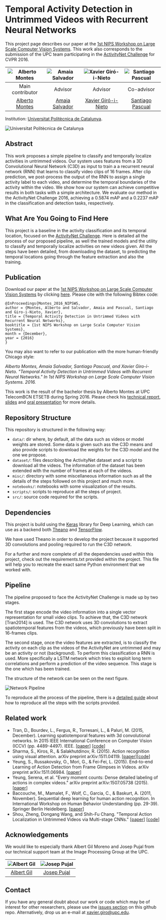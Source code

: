 # Temporal Activity Detection in Untrimmed Videos with Recurrent Neural Networks

This project page describes our paper at the [1st NIPS Workshop on Large Scale Computer Vision Systems](https://sites.google.com/site/largescalecvsystems/cfp/index). This work also corresponds to the submission of the UPC team participating in the [ActivityNet Challenge][activitynet-challenge] for CVPR 2016.

| ![Alberto Montes][image-alberto] | ![Amaia Salvador][image-amaia] | ![Xavier Giró-i-Nieto][image-xavier] | ![Santiago Pascual][image-santi] |
| :---: | :---: | :---: | :---: |
| Main contributor | Advisor | Advisor | Co-advisor |
| [Alberto Montes][web-alberto] | [Amaia Salvador][web-amaia] | [Xavier Giró-i-Nieto][web-xavier] | [Santiago Pascual][web-santi] |

Institution: [Universitat Politècnica de Catalunya](http://www.upc.edu).

![Universitat Politècnica de Catalunya][image-upc-logo]


## Abstract

This work proposes a simple pipeline to classify and temporally localize activities in untrimmed videos. Our system uses features from a 3D Convolutional Neural Network (C3D) as input to train a a recurrent neural network (RNN) that learns to classify video clips of 16 frames. After clip prediction, we post-process the output of the RNN to assign a single activity label to each video, and determine the temporal boundaries of the activity within the video. We show how our system can achieve competitive results in both tasks with a simple architecture. We evaluate our method in the ActivityNet Challenge 2016, achieving a 0.5874 mAP and a 0.2237 mAP in the classification and detection tasks, respectively.

## What Are You Going to Find Here

This project is a baseline in the activity classification and its temporal location, focused on the [ActivityNet Challenge][activitynet-challenge]. Here is detailed all the process of our proposed pipeline, as well the trained models and the utility to classify and temporally localize activities on new videos given. All the steps have been detailed, from downloading the dataset, to predicting the temporal locations going through the feature extraction and also the training.

## Publication

Download our paper at the [1st NIPS Workshop on Large Scale Computer Vision Systems](https://sites.google.com/site/largescalecvsystems/cfp/index) by clicking [here](https://github.com/imatge-upc/activitynet-2016-cvprw/raw/master/temporal-activity-detection.pdf). Please cite with the following Bibtex code:

```
@InProceedings{Montes_2016_NIPSWS,
author = {Montes, Alberto and Salvador, Amaia and Pascual, Santiago and Giro-i-Nieto, Xavier},
title = {Temporal Activity Detection in Untrimmed Videos with Recurrent Neural Networks},
booktitle = {1st NIPS Workshop on Large Scale Computer Vision Systems},
month = {December},
year = {2016}
}
```

You may also want to refer to our publication with the more human-friendly Chicago style:

*Alberto Montes, Amaia Salvador, Santiago Pascual, and Xavier Giro-i-Nieto. "Temporal Activity Detection in Untrimmed Videos with Recurrent Neural Networks." In 1st NIPS Workshop on Large Scale Computer Vision Systems. 2016.*

This work is the result of the bachelor thesis by Alberto Montes at UPC TelecomBCN ETSETB during Spring 2016. Please check his [technical report](https://arxiv.org/abs/1608.08128), [slides](http://www.slideshare.net/xavigiro/temporal-activity-detection-in-untrimmed-videos-with-recurrent-neural-networks?ref=https://imatge-upc.github.io/activitynet-2016-cvprw/) and [oral presentation](https://www.youtube.com/watch?v=3G-Vdmsluw0) for more details.

## Repository Structure

This repository is structured in the following way:
* `data/`: dir where, by default, all the data such as videos or model weights are stored. Some data is given such ass the C3D means and also provide scripts to download the weights for the C3D model and the one we propose.
* `dataset/`: files describing the ActivityNet dataset and a script to download all the videos. The information of the dataset has been extended with the number of frames at each of the videos.
* `misc/`: directory with some miscellaneous information such as all the details of the steps followed on this project and much more.
* `notebooks/`: notebooks with some visualization of the results.
* `scripts/`: scripts to reproduce all the steps of project.
* `src/`: source code required for the scripts.

## Dependencies

This project is build using the [Keras](https://github.com/fchollet/keras) library for Deep Learning, which can use as a backend both [Theano](https://github.com/Theano/Theano)
and [TensorFlow](https://github.com/tensorflow/tensorflow).

We have used Theano in order to develop the project because it supported 3D convolutions and pooling required to run the C3D network.

For a further and more complete of all the dependencies used within this project, check out the requirements.txt provided within the project. This file will help you to recreate the exact same Python environment that we worked with.

## Pipeline

The pipeline proposed to face the ActivityNet Challenge is made up by two stages.

The first stage encode the video information into a single vector representation for small video clips. To achieve that, the C3D network [Tran2014] is used. The C3D network uses 3D convolutions to extract spatiotemporal features from the videos, which previously have been split in 16-frames clips.

The second stage, once the video features are extracted, is to classify the activity on each clip as the videos of the ActivityNet are untrimmed and may be an activity or not (background). To perform this classification a RNN is used. More specifically a LSTM network which tries to exploit long term correlations and perform a prediction of the video sequence. This stage is the one which has been trained.

The structure of the network can be seen on the next figure.

![Network Pipeline][network-pipeline]

To reproduce all the process of the pipeline, there is a [detailed guide](https://github.com/imatge-upc/activitynet-2016-cvprw/blob/master/misc/step_by_step_guide.md) about how to reproduce all the steps with the scripts provided.

## Related work

* Tran, D., Bourdev, L., Fergus, R., Torresani, L., & Paluri, M. (2015, December). Learning spatiotemporal features with 3d convolutional networks. In 2015 IEEE International Conference on Computer Vision (ICCV) (pp. 4489-4497). IEEE. [[paper](http://arxiv.org/pdf/1412.0767.pdf)] [[code](https://github.com/facebook/C3D)]
* Sharma, S., Kiros, R., & Salakhutdinov, R. (2015). Action recognition using visual attention. arXiv preprint arXiv:1511.04119. [[paper](http://arxiv.org/pdf/1511.04119.pdf)][[code](https://github.com/kracwarlock/action-recognition-visual-attention)]
* Yeung, S., Russakovsky, O., Mori, G., & Fei-Fei, L. (2015). End-to-end Learning of Action Detection from Frame Glimpses in Videos. arXiv preprint arXiv:1511.06984. [[paper](http://arxiv.org/pdf/1511.06984.pdf)]
* Yeung, Serena, et al. "Every moment counts: Dense detailed labeling of actions in complex videos." arXiv preprint arXiv:1507.05738 (2015).[[paper](http://arxiv.org/pdf/1507.05738v2.pdf)]
* Baccouche, M., Mamalet, F., Wolf, C., Garcia, C., & Baskurt, A. (2011, November). Sequential deep learning for human action recognition. In International Workshop on Human Behavior Understanding (pp. 29-39). Springer Berlin Heidelberg. [[paper](https://www.researchgate.net/profile/Moez_Baccouche/publication/221620711_Sequential_Deep_Learning_for_Human_Action_Recognition/links/53eca3470cf250c8947cd686.pdf)]
* Shou, Zheng, Dongang Wang, and Shih-Fu Chang. "Temporal Action Localization in Untrimmed Videos via Multi-stage CNNs." [[paper](http://dvmmweb.cs.columbia.edu/files/dvmm_scnn_paper.pdf)] [[code](https://github.com/zhengshou/scnn)]

## Acknowledgements

We would like to especially thank Albert Gil Moreno and Josep Pujal from our technical support team at the Image Processing Group at the UPC.

| ![Albert Gil][image-albert] | ![Josep Pujal][image-josep]  |
| :---: | :---: |
| [Albert Gil](web-albert)  |  [Josep Pujal](web-josep) |



## Contact
If you have any general doubt about our work or code which may be of interest for other researchers, please use the [issues section](https://github.com/imatge-upc/activitynet-2016-cvprw/issues)
on this github repo. Alternatively, drop us an e-mail at [xavier.giro@upc.edu](mailto:xavier.giro@upc.edu).


<!--Images-->
[image-alberto]: misc/images/alberto_montes.jpg "Alberto Montes"
[image-amaia]: misc/images/amaia_salvador.jpg "Amaia Salvador"
[image-xavier]: misc/images/xavier_giro.jpg "Xavier Giró-i-Nieto"
[image-santi]: misc/images/santi_pascual.jpg "Santiago Pascual"
[image-albert]: misc/images/albert_gil.jpg "Albert Gil"
[image-josep]: misc/images/josep_pujal.jpg "Josep Pujal"

[image-upc-logo]: misc/images/upc_etsetb.jpg

[network-pipeline]: misc/images/network_pipeline.jpg

<!--Links-->
[web-alberto]: https://www.linkedin.com/in/albertomontesg
[web-xavier]: https://imatge.upc.edu/web/people/xavier-giro
[web-albert]: https://imatge.upc.edu/web/people/albert-gil-moreno
[web-josep]: https://imatge.upc.edu/web/people/josep-pujal
[web-amaia]: https://imatge.upc.edu/web/people/amaia-salvador
[web-santi]: https://github.com/santi-pdp

[activitynet-challenge]: http://activity-net.org/challenges/2016/
[activitynet-dataset]: http://activity-net.org/download.html
[keras]: http://keras.io/
